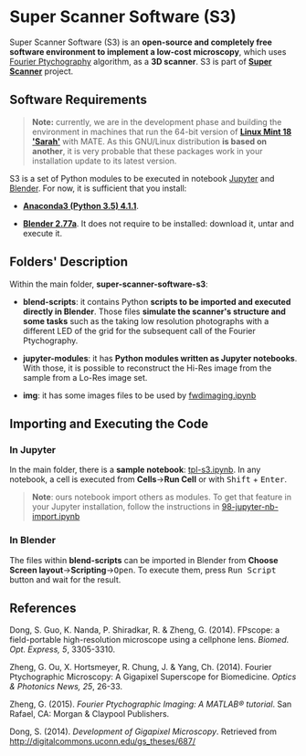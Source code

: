 Super Scanner Software (S3)
===========================

Super Scanner Software (S3) is an **open-source and completely free software environment to implement a low-cost microscopy**, which uses [Fourier Ptychography](https://sites.google.com/site/gazheng/Fourier-Ptychograph) algorithm, as a **3D scanner**. S3 is part of [**Super Scanner**](http://www.superscanner.cl) project.

Software Requirements
---------------------

> **Note:** currently, we are in the development phase and building the environment in machines that run the 64-bit version of **[Linux Mint 18 'Sarah'](https://linuxmint.com/download.php)** with MATE. As this GNU/Linux distribution **is based on another**, it is very probable that these packages work in your installation update to its latest version.

S3 is a set of Python modules to be executed in notebook [Jupyter](http://jupyter.org) and [Blender](https://www.blender.org). For now, it is sufficient that you install:

- [**Anaconda3 (Python 3.5) 4.1.1**](https://www.continuum.io/downloads).

- [**Blender 2.77a**](https://www.blender.org/download/). It does not require to be installed: download it, untar and execute it.

Folders' Description
--------------------
Within the main folder, **super-scanner-software-s3**:

- **blend-scripts**: it contains Python **scripts to be imported and executed directly in Blender**. Those files **simulate the scanner's structure and some tasks** such as the taking low resolution photographs with a different LED of the grid for the subsequent call of the Fourier Ptychography.

- **jupyter-modules**: it has **Python modules written as Jupyter notebooks**. With those, it is possible to reconstruct the Hi-Res image from the sample from a Lo-Res image set.

- **img**: it has some images files to be used by [fwdimaging.ipynb](jupyter-modules/fwdimaging.ipynb)

Importing and Executing the Code
--------------------------------

### In Jupyter

In the main folder, there is a **sample notebook**: [tpl-s3.ipynb](tpl-s3.ipynb). In any notebook, a cell is executed from **Cells**&rarr;**Run Cell** or with <kbd>Shift</kbd> &#43; <kbd>Enter</kbd>.

> **Note**: ours notebook import others as modules. To get that feature in your Jupyter installation, follow the instructions in [98-jupyter-nb-import.ipynb](jupyter-modules/autostart/98-jupyter-nb-import.ipynb)

### In Blender

The files within **blend-scripts** can be imported in Blender from **Choose Screen layout**&rarr;**Scripting**&rarr;<kbd>Open</kbd>. To execute them, press <kbd>Run Script</kbd> button and wait for the result.

References
----------

Dong, S. Guo, K. Nanda, P. Shiradkar, R. & Zheng, G. (2014). FPscope: a field-portable high-resolution microscope using a cellphone lens. *Biomed. Opt. Express, 5*, 3305-3310.

Zheng, G. Ou, X. Hortsmeyer, R. Chung, J. & Yang, Ch. (2014). Fourier Ptychographic Microscopy: A Gigapixel Superscope for Biomedicine. *Optics & Photonics News, 25*, 26-33.

Zheng, G. (2015). *Fourier Ptychographic Imaging: A MATLAB® tutorial*. San Rafael, CA: Morgan & Claypool Publishers.

Dong, S. (2014). *Development of Gigapixel Microscopy*. Retrieved from http://digitalcommons.uconn.edu/gs_theses/687/
